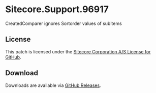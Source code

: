 # Sitecore.Support.96917
CreatedComparer ignores Sortorder values of subitems

## License  
This patch is licensed under the [Sitecore Corporation A/S License for GitHub](https://github.com/sitecoresupport/Sitecore.Support.96917/blob/master/LICENSE).  

## Download  
Downloads are available via [GitHub Releases](https://github.com/sitecoresupport/Sitecore.Support.96917/releases).  
